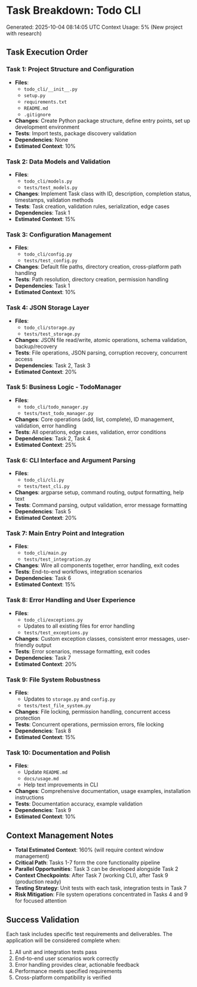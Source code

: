 # Task Breakdown: Todo CLI
Generated: 2025-10-04 08:14:05 UTC
Context Usage: 5% (New project with research)

## Task Execution Order

### Task 1: Project Structure and Configuration
- **Files**: 
  - `todo_cli/__init__.py`
  - `setup.py`
  - `requirements.txt`
  - `README.md`
  - `.gitignore`
- **Changes**: Create Python package structure, define entry points, set up development environment
- **Tests**: Import tests, package discovery validation
- **Dependencies**: None
- **Estimated Context**: 10%

### Task 2: Data Models and Validation
- **Files**: 
  - `todo_cli/models.py`
  - `tests/test_models.py`
- **Changes**: Implement Task class with ID, description, completion status, timestamps, validation methods
- **Tests**: Task creation, validation rules, serialization, edge cases
- **Dependencies**: Task 1
- **Estimated Context**: 15%

### Task 3: Configuration Management
- **Files**: 
  - `todo_cli/config.py`
  - `tests/test_config.py`
- **Changes**: Default file paths, directory creation, cross-platform path handling
- **Tests**: Path resolution, directory creation, permission handling
- **Dependencies**: Task 1
- **Estimated Context**: 10%

### Task 4: JSON Storage Layer
- **Files**: 
  - `todo_cli/storage.py`
  - `tests/test_storage.py`
- **Changes**: JSON file read/write, atomic operations, schema validation, backup/recovery
- **Tests**: File operations, JSON parsing, corruption recovery, concurrent access
- **Dependencies**: Task 2, Task 3
- **Estimated Context**: 20%

### Task 5: Business Logic - TodoManager
- **Files**: 
  - `todo_cli/todo_manager.py`
  - `tests/test_todo_manager.py`
- **Changes**: Core operations (add, list, complete), ID management, validation, error handling
- **Tests**: All operations, edge cases, validation, error conditions
- **Dependencies**: Task 2, Task 4
- **Estimated Context**: 25%

### Task 6: CLI Interface and Argument Parsing
- **Files**: 
  - `todo_cli/cli.py`
  - `tests/test_cli.py`
- **Changes**: argparse setup, command routing, output formatting, help text
- **Tests**: Command parsing, output validation, error message formatting
- **Dependencies**: Task 5
- **Estimated Context**: 20%

### Task 7: Main Entry Point and Integration
- **Files**: 
  - `todo_cli/main.py`
  - `tests/test_integration.py`
- **Changes**: Wire all components together, error handling, exit codes
- **Tests**: End-to-end workflows, integration scenarios
- **Dependencies**: Task 6
- **Estimated Context**: 15%

### Task 8: Error Handling and User Experience
- **Files**: 
  - `todo_cli/exceptions.py`
  - Updates to all existing files for error handling
  - `tests/test_exceptions.py`
- **Changes**: Custom exception classes, consistent error messages, user-friendly output
- **Tests**: Error scenarios, message formatting, exit codes
- **Dependencies**: Task 7
- **Estimated Context**: 20%

### Task 9: File System Robustness
- **Files**: 
  - Updates to `storage.py` and `config.py`
  - `tests/test_file_system.py`
- **Changes**: File locking, permission handling, concurrent access protection
- **Tests**: Concurrent operations, permission errors, file locking
- **Dependencies**: Task 8
- **Estimated Context**: 15%

### Task 10: Documentation and Polish
- **Files**: 
  - Update `README.md`
  - `docs/usage.md`
  - Help text improvements in CLI
- **Changes**: Comprehensive documentation, usage examples, installation instructions
- **Tests**: Documentation accuracy, example validation
- **Dependencies**: Task 9
- **Estimated Context**: 10%

## Context Management Notes
- **Total Estimated Context**: 160% (will require context window management)
- **Critical Path**: Tasks 1-7 form the core functionality pipeline
- **Parallel Opportunities**: Task 3 can be developed alongside Task 2
- **Context Checkpoints**: After Task 7 (working CLI), after Task 9 (production ready)
- **Testing Strategy**: Unit tests with each task, integration tests in Task 7
- **Risk Mitigation**: File system operations concentrated in Tasks 4 and 9 for focused attention

## Success Validation
Each task includes specific test requirements and deliverables. The application will be considered complete when:
1. All unit and integration tests pass
2. End-to-end user scenarios work correctly  
3. Error handling provides clear, actionable feedback
4. Performance meets specified requirements
5. Cross-platform compatibility is verified